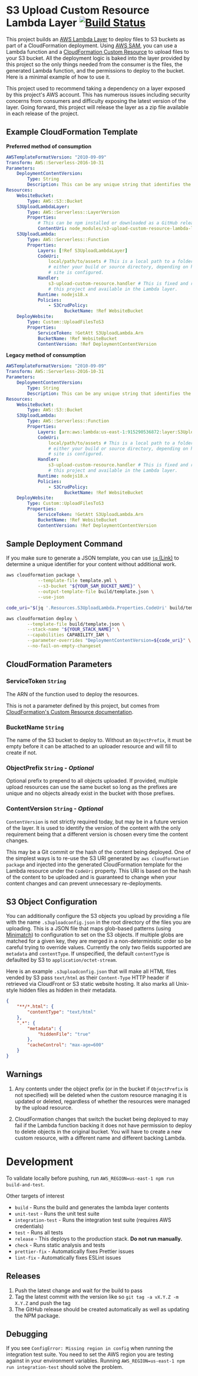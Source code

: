 # S3 Upload Custom Resource Lambda Layer [![Build Status](https://github.com/quittle/s3-upload-custom-resource-lambda-layer/actions/workflows/npm.yml/badge.svg)](https://github.com/quittle/s3-upload-custom-resource-lambda-layer/actions/workflows/npm.yml)

This project builds an [AWS Lambda Layer](https://docs.aws.amazon.com/lambda/latest/dg/configuration-layers.html) to deploy files to S3 buckets as part of a CloudFormation deployment. Using [AWS SAM](https://docs.aws.amazon.com/serverless-application-model/latest/developerguide/what-is-sam.html), you can use a Lambda function and a [CloudFormation Custom Resource](https://docs.aws.amazon.com/AWSCloudFormation/latest/UserGuide/template-custom-resources.html) to upload files to your S3 bucket. All the deployment logic is baked into the layer provided by this project so the only things needed from the consumer is the files, the generated Lambda function, and the permissions to deploy to the bucket. Here is a minimal example of how to use it.

This project used to recommend taking a dependency on a layer exposed by this project's AWS account. This has numerous issues including security concerns from consumers and difficulty exposing the latest version of the layer. Going forward, this project will release the layer as a zip file available in each release of the project.

## Example CloudFormation Template

**Preferred method of consumption**

```yaml
AWSTemplateFormatVersion: "2010-09-09"
Transform: AWS::Serverless-2016-10-31
Parameters:
    DeploymentContentVersion:
        Type: String
        Description: This can be any unique string that identifies the current set of files you are deploying.
Resources:
    WebsiteBucket:
        Type: AWS::S3::Bucket
    S3UploadLambdaLayer:
        Type: AWS::Serverless::LayerVersion
        Properties:
            # This can be npm installed or downloaded as a GitHub release artifact
            ContentUri: node_modules/s3-upload-custom-resource-lambda-layer/dist/layer.zip
    S3UploadLambda:
        Type: AWS::Serverless::Function
        Properties:
            Layers: [!Ref S3UploadLambdaLayer]
            CodeUri:
                local/path/to/assets # This is a local path to a folder of files you want to deploy,
                # either your build or source directory, depending on how your
                # site is configured.
            Handler:
                s3-upload-custom-resource.handler # This is fixed and references a file provided by
                # this project and available in the Lambda layer.
            Runtime: nodejs18.x
            Policies:
                - S3CrudPolicy:
                      BucketName: !Ref WebsiteBucket
    DeployWebsite:
        Type: Custom::UploadFilesToS3
        Properties:
            ServiceToken: !GetAtt S3UploadLambda.Arn
            BucketName: !Ref WebsiteBucket
            ContentVersion: !Ref DeploymentContentVersion
```

**Legacy method of consumption**

```yaml
AWSTemplateFormatVersion: "2010-09-09"
Transform: AWS::Serverless-2016-10-31
Parameters:
    DeploymentContentVersion:
        Type: String
        Description: This can be any unique string that identifies the files you are deploying.
Resources:
    WebsiteBucket:
        Type: AWS::S3::Bucket
    S3UploadLambda:
        Type: AWS::Serverless::Function
        Properties:
            Layers: [arn:aws:lambda:us-east-1:915290536872:layer:S3UploadCustomResource:5]
            CodeUri:
                local/path/to/assets # This is a local path to a folder of files you want to deploy,
                # either your build or source directory, depending on how your
                # site is configured.
            Handler:
                s3-upload-custom-resource.handler # This is fixed and references a file provided by
                # this project and available in the Lambda layer.
            Runtime: nodejs18.x
            Policies:
                - S3CrudPolicy:
                      BucketName: !Ref WebsiteBucket
    DeployWebsite:
        Type: Custom::UploadFilesToS3
        Properties:
            ServiceToken: !GetAtt S3UploadLambda.Arn
            BucketName: !Ref WebsiteBucket
            ContentVersion: !Ref DeploymentContentVersion
```

## Sample Deployment Command

If you make sure to generate a JSON template, you can use [`jq` (Link)](https://stedolan.github.io/jq/) to determine a unique identifier for your content without additional work.

```bash
aws cloudformation package \
            --template-file template.yml \
            --s3-bucket "${YOUR_SAM_BUCKET_NAME}" \
            --output-template-file build/template.json \
            --use-json

code_uri="$(jq '.Resources.S3UploadLambda.Properties.CodeUri' build/template.json --raw-output)"

aws cloudformation deploy \
        --template-file build/template.json \
        --stack-name "${YOUR_STACK_NAME}" \
        --capabilities CAPABILITY_IAM \
        --parameter-overrides "DeploymentContentVersion=${code_uri}" \
        --no-fail-on-empty-changeset
```

## CloudFormation Parameters

### ServiceToken `String`

The ARN of the function used to deploy the resources.

This is not a parameter defined by this project, but comes from [CloudFormation's Custom Resource documentation](https://docs.aws.amazon.com/AWSCloudFormation/latest/UserGuide/aws-resource-cfn-customresource.html).

### BucketName `String`

The name of the S3 bucket to deploy to. Without an `ObjectPrefix`, it must be empty before it can be attached to an uploader resource and will fill to create if not.

### ObjectPrefix `String` - _Optional_

Optional prefix to prepend to all objects uploaded. If provided, multiple upload resources can use the same bucket so long as the prefixes are unique and no objects already exist in the bucket with those prefixes.

### ContentVersion `String` - _Optional_

`ContentVersion` is not strictly required today, but may be in a future version of the layer. It is used to identify the version of the content with the only requirement being that a different version is chosen every time the content changes.

This may be a Git commit or the hash of the content being deployed. One of the simplest ways is to re-use the S3 URI generated by `aws cloudformation package` and injected into the generated CloudFormation template for the Lambda resource under the `CodeUri` property. This URI is based on the hash of the content to be uploaded and is guaranteed to change when your content changes and can prevent unnecessary re-deployments.

## S3 Object Configuration

You can additionally configure the S3 objects you upload by providing a file with the name `.s3uploadconfig.json` in the root directory of the files you are uploading. This is a JSON file that maps glob-based patterns (using [Minimatch](https://github.com/isaacs/minimatch)) to configuration to set on the S3 objects. If multiple globs are matched for a given key, they are merged in a non-deterministic order so be careful trying to override values. Currently the only two fields supported are `metadata` and `contentType`. If unspecified, the default `contentType` is defaulted by S3 to `application/octet-stream`.

Here is an example `.s3uploadconfig.json` that will make all HTML files vended by S3 pass `text/html` as their `Content-Type` HTTP header if retrieved via CloudFront or S3 static website hosting. It also marks all Unix-style hidden files as hidden in their metadata.

```json
{
    "**/*.html": {
        "contentType": "text/html"
    },
    ".*": {
        "metadata": {
            "hiddenFile": "true"
        },
        "cacheControl": "max-age=600"
    }
}
```

## Warnings

1. Any contents under the object prefix (or in the bucket if `ObjectPrefix` is not specified) will be deleted when the custom resource managing it is updated or deleted, regardless of whether the resources were managed by the upload resource.

2. CloudFormation changes that switch the bucket being deployed to may fail if the Lambda function backing it does not have permission to deploy to delete objects in the original bucket. You will have to create a new custom resource, with a different name and different backing Lambda.

# Development

To validate locally before pushing, run `AWS_REGION=us-east-1 npm run build-and-test`.

Other targets of interest

-   `build` - Runs the build and generates the lambda layer contents
-   `unit-test` - Runs the unit test suite
-   `integration-test` - Runs the integration test suite (requires AWS credentials)
-   `test` - Runs all tests
-   `release` - This deploys to the production stack. **Do not run manually.**
-   `check` - Runs static analysis and tests
-   `prettier-fix` - Automatically fixes Prettier issues
-   `lint-fix` - Automatically fixes ESLint issues

## Releases

1. Push the latest change and wait for the build to pass
1. Tag the latest commit with the version like so `git tag -a vX.Y.Z -m X.Y.Z` and push the tag
1. The GitHub release should be created automatically as well as updating the NPM package.

## Debugging

If you see `ConfigError: Missing region in config` when running the integration test suite. You need to set the AWS region you are testing against in your environment variables. Running `AWS_REGION=us-east-1 npm run integration-test` should solve the problem.
